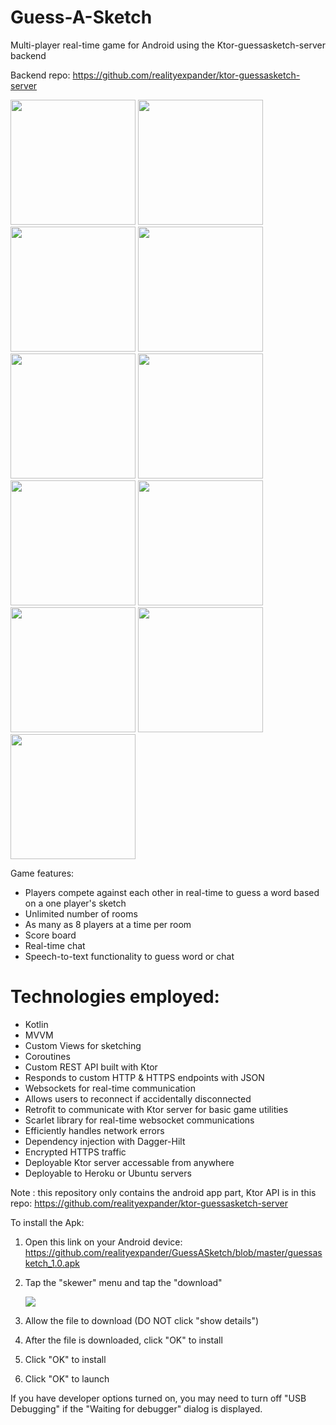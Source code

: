 # Guess-A-Sketch
Multi-player real-time game for Android using the Ktor-guessasketch-server backend

Backend repo: https://github.com/realityexpander/ktor-guessasketch-server

[<img src="https://user-images.githubusercontent.com/5157474/180716112-91dd7a11-98e3-452d-a858-a3c4b11970f4.png" width="200"/>](https://user-images.githubusercontent.com/5157474/180716112-91dd7a11-98e3-452d-a858-a3c4b11970f4.png)
[<img src="https://user-images.githubusercontent.com/5157474/180716332-061e5fc0-7dab-47fd-b7e0-fb9894daaffc.png" width="200"/>](https://user-images.githubusercontent.com/5157474/180716332-061e5fc0-7dab-47fd-b7e0-fb9894daaffc.png)
[<img src="https://user-images.githubusercontent.com/5157474/180716243-eb1366d4-144a-4d05-85eb-4408ea3da380.png" width="200"/>](https://user-images.githubusercontent.com/5157474/180716243-eb1366d4-144a-4d05-85eb-4408ea3da380.png)
[<img src="https://user-images.githubusercontent.com/5157474/180716466-15572b64-7caf-4ca5-a6d7-86b07bd22f84.png" width="200"/>](https://user-images.githubusercontent.com/5157474/180716466-15572b64-7caf-4ca5-a6d7-86b07bd22f84.png)
[<img src="https://user-images.githubusercontent.com/5157474/180716599-deffb0db-1f08-44c6-8220-84c851649d13.png" width="200"/>](https://user-images.githubusercontent.com/5157474/180716599-deffb0db-1f08-44c6-8220-84c851649d13.png)
[<img src="https://user-images.githubusercontent.com/5157474/180716734-d4100285-9132-4f14-8a85-754305ab8819.png" width="200"/>](https://user-images.githubusercontent.com/5157474/180716734-d4100285-9132-4f14-8a85-754305ab8819.png)
[<img src="https://user-images.githubusercontent.com/5157474/180716817-fe0ec67d-f8d9-4cb7-80f3-32fb42430a3b.png" width="200"/>](https://user-images.githubusercontent.com/5157474/180716817-fe0ec67d-f8d9-4cb7-80f3-32fb42430a3b.png)
[<img src="https://user-images.githubusercontent.com/5157474/180716909-ddb47210-695d-4d8a-b316-68742e8e583d.png" width="200"/>](https://user-images.githubusercontent.com/5157474/180716909-ddb47210-695d-4d8a-b316-68742e8e583d.png)
[<img src="https://user-images.githubusercontent.com/5157474/180717058-acfa8dc8-7683-440b-9b54-366b12d164f9.png" width="200"/>](https://user-images.githubusercontent.com/5157474/180717058-acfa8dc8-7683-440b-9b54-366b12d164f9.png)
[<img src="https://user-images.githubusercontent.com/5157474/180717159-f8081d4a-2507-4460-83fa-d38797f84af3.png" width="200"/>](https://user-images.githubusercontent.com/5157474/180717159-f8081d4a-2507-4460-83fa-d38797f84af3.png)
[<img src="https://user-images.githubusercontent.com/5157474/180717307-f9d8f72e-a289-4196-b4bc-520011a13f96.png" width="200"/>](https://user-images.githubusercontent.com/5157474/180717307-f9d8f72e-a289-4196-b4bc-520011a13f96.png)

Game features:
- Players compete against each other in real-time to guess a word based on a one player's sketch
- Unlimited number of rooms
- As many as 8 players at a time per room
- Score board
- Real-time chat
- Speech-to-text functionality to guess word or chat

# Technologies employed:

* Kotlin 
* MVVM
* Custom Views for sketching
* Coroutines
* Custom REST API built with Ktor
* Responds to custom HTTP & HTTPS endpoints with JSON
* Websockets for real-time communication
* Allows users to reconnect if accidentally disconnected
* Retrofit to communicate with Ktor server for basic game utilities
* Scarlet library for real-time websocket communications
* Efficiently handles network errors
* Dependency injection with Dagger-Hilt
* Encrypted HTTPS traffic
* Deployable Ktor server accessable from anywhere
* Deployable to Heroku or Ubuntu servers

Note : this repository only contains the android app part, Ktor API is in this repo: https://github.com/realityexpander/ktor-guessasketch-server

To install the Apk:

1. Open this link on your Android device:
   https://github.com/realityexpander/GuessASketch/blob/master/guessasketch_1.0.apk
2. Tap the "skewer" menu and tap the "download"

   [![](https://user-images.githubusercontent.com/5157474/147434050-57102a30-af32-46ed-a90b-d94e0c4a4f35.jpg)]()
3. Allow the file to download (DO NOT click "show details")
4. After the file is downloaded, click "OK" to install
5. Click "OK" to install
6. Click "OK" to launch

If you have developer options turned on, you may need to turn off "USB Debugging" if the "Waiting for debugger" dialog is displayed.
